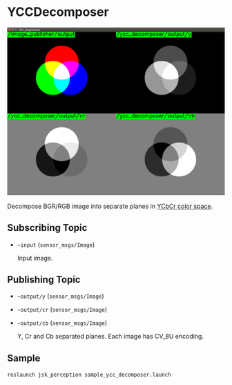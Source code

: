 # YCCDecomposer

![](images/ycc_decomposer.png)

Decompose BGR/RGB image into separate planes in [YCbCr color space](http://en.wikipedia.org/wiki/YCbCr).

## Subscribing Topic
* `~input` (`sensor_msgs/Image`)

  Input image.

## Publishing Topic
* `~output/y` (`sensor_msgs/Image`)
* `~output/cr` (`sensor_msgs/Image`)
* `~output/cb` (`sensor_msgs/Image`)

  Y, Cr and Cb separated planes. Each image has CV_8U encoding.


## Sample

```bash
roslaunch jsk_perception sample_ycc_decomposer.launch
```
